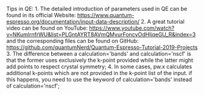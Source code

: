 Tips in QE:
    1. The detailed introduction of parameters used in QE can be found in its official Website: 
        https://www.quantum-espresso.org/documentation/input-data-description/
    2. A great tutorial video can be found on YouTube: 
        https://www.youtube.com/watch?v=NKumlrnfrWU&list=PLGntAYRT8AVmQMyurFoncyOdHljqeGU_R&index=3
    and the corresponding files can be found on GitHub: 
    https://github.com/quantumNerd/Quantum-Espresso-Tutorial-2019-Projects
    3. The difference between a calculation='bands' and calculation='nscf' is that the former uses exclusively the k-point provided while the latter might add points to respect crystal symmetry;
    4. In some cases, pw.x calculates additional k-points which are not provided in the k-point list of the input. if this happens, you need to use the keyword of calculation='bands' instead of calculation='nscf';

